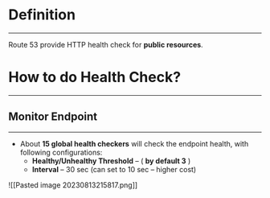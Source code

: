 # Definition
---

Route 53 provide HTTP health check for **public resources**. 

# How to do Health Check?
---

## Monitor Endpoint
---

* About **15 global health checkers** will check the endpoint health, with following configurations:
	* **Healthy/Unhealthy Threshold** – ( **by default 3** )
	* **Interval** – 30 sec (can set to 10 sec – higher cost)

![[Pasted image 20230813215817.png]]
